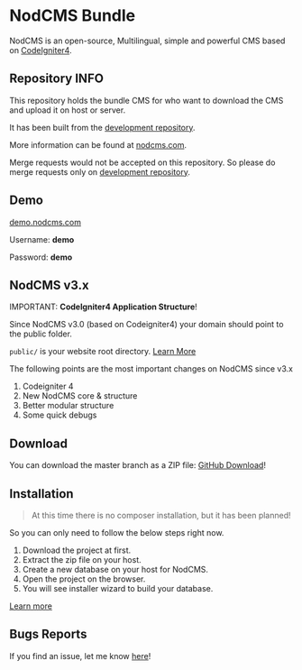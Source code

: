 # NodCMS Bundle
NodCMS is an open-source, Multilingual, simple and powerful CMS based on [CodeIgniter4]((https://codeigniter.com/)).

## Repository INFO
This repository holds the bundle CMS for who want to download the CMS and upload it on host or server.

It has been built from the [development repository](https://github.com/khodakhah/nodcms).

More information can be found at [nodcms.com](http://nodcms.com/).

Merge requests would not be accepted on this repository. So please do merge requests only on [development repository](https://github.com/khodakhah/nodcms).

## Demo
[demo.nodcms.com](http://demo.nodcms.com/)

Username: **demo**

Password: **demo**

## NodCMS v3.x
IMPORTANT: **CodeIgniter4 Application Structure**!
 
Since NodCMS v3.0 (based on Codeigniter4) your domain should point to the public folder.

`public/` is your website root directory. [Learn More](https://codeigniter.com/user_guide/concepts/structure.html#public)

The following points are the most important changes on NodCMS since v3.x
1. Codeigniter 4
2. New NodCMS core & structure
3. Better modular structure
4. Some quick debugs

## Download ##
You can download the master branch as a ZIP file: [GitHub Download](https://github.com/khodakhah/nodcms-bundle/archive/master.zip)!

## Installation ##
> At this time there is no composer installation, but it has been planned!

So you can only need to follow the below steps right now.

1. Download the project at first.
2. Extract the zip file on your host.
3. Create a new database on your host for NodCMS.
4. Open the project on the browser.
5. You will see installer wizard to build your database.

[Learn more](https://nodcms.com/user-guide/)

## Bugs Reports
If you find an issue, let me know [here](https://github.com/khodakhah/nodcms/issues/new)!
